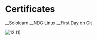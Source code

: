 # Certificates
__Sololearn
__NDG Linux
__First Day on Git

![12 (1)](https://user-images.githubusercontent.com/80033796/160884644-809c02eb-cf62-401c-ae96-a794198cbd38.jpg)
